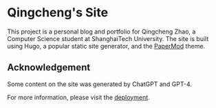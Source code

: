 # Qingcheng's Site

This project is a personal blog and portfolio for Qingcheng Zhao, a Computer Science student at ShanghaiTech University. The site is built using Hugo, a popular static site generator, and the [PaperMod](https://github.com/adityatelange/hugo-PaperMod/) theme.

## Acknowledgement

Some content on the site was generated by ChatGPT and GPT-4.

For more information, please visit the [deployment](https://clarivy.github.io/).